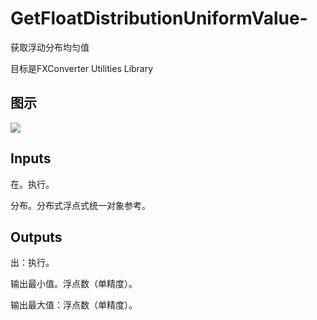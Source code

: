 # GetFloatDistributionUniformValue-

获取浮动分布均匀值

目标是FXConverter Utilities Library

## 图示

![]($-20221218-19015986.png)

## Inputs

在。执行。

分布。分布式浮点式统一对象参考。  

## Outputs

出：执行。

输出最小值。浮点数（单精度）。

输出最大值：浮点数（单精度）。
